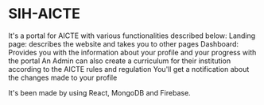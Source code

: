 # SIH-AICTE
 It's a portal for AICTE with various functionalities described below:
 Landing page: describes the website and takes you to other pages
 Dashboard: Provides you with the information about your profile and your progress with the portal
 An Admin can also create a curriculum for their institution according to the AICTE rules and regulation
 You'll get a notification about the changes made to your profile

 It's been made by using React, MongoDB and Firebase.

 
